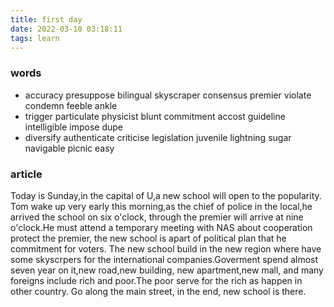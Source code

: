 ```yaml
---
title: first day
date: 2022-03-10 03:18:11
tags: learn
---
```

### words
 - accuracy   presuppose  bilingual   skyscraper  consensus   premier   violate   condemn   feeble   ankle   
 - trigger   particulate  physicist   blunt    commitment   accost   guideline   intelligible  impose dupe
 - diversify    authenticate  criticise legislation   juvenile  lightning   sugar  navigable picnic easy   
### article
  Today is Sunday,in the capital of U,a new school will open to the popularity. Tom wake up very early this morning,as the chief of police in the local,he arrived the school on six o'clock, through the premier will arrive at nine o'clock.He must attend a temporary meeting with NAS about cooperation protect the premier, the new school is apart of political plan that he commitment for voters.
  The new school build in the new region where have some skyscrpers for the international companies.Goverment spend almost seven year on it,new road,new building, new apartment,new mall, and many foreigns include rich and poor.The poor serve for the rich as happen in other country.
  Go along the main street, in the end, new school is there.
